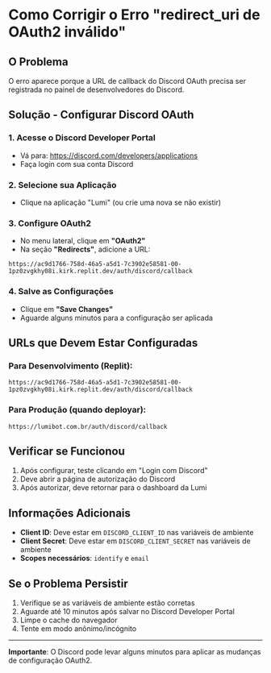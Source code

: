 # Como Corrigir o Erro "redirect_uri de OAuth2 inválido"

## O Problema
O erro aparece porque a URL de callback do Discord OAuth precisa ser registrada no painel de desenvolvedores do Discord.

## Solução - Configurar Discord OAuth

### 1. Acesse o Discord Developer Portal
- Vá para: https://discord.com/developers/applications
- Faça login com sua conta Discord

### 2. Selecione sua Aplicação
- Clique na aplicação "Lumi" (ou crie uma nova se não existir)

### 3. Configure OAuth2
- No menu lateral, clique em **"OAuth2"**
- Na seção **"Redirects"**, adicione a URL:

```
https://ac9d1766-758d-46a5-a5d1-7c3902e58581-00-1pz0zvgkhy08i.kirk.replit.dev/auth/discord/callback
```

### 4. Salve as Configurações
- Clique em **"Save Changes"**
- Aguarde alguns minutos para a configuração ser aplicada

## URLs que Devem Estar Configuradas

### Para Desenvolvimento (Replit):
```
https://ac9d1766-758d-46a5-a5d1-7c3902e58581-00-1pz0zvgkhy08i.kirk.replit.dev/auth/discord/callback
```

### Para Produção (quando deployar):
```
https://lumibot.com.br/auth/discord/callback
```

## Verificar se Funcionou

1. Após configurar, teste clicando em "Login com Discord"
2. Deve abrir a página de autorização do Discord
3. Após autorizar, deve retornar para o dashboard da Lumi

## Informações Adicionais

- **Client ID**: Deve estar em `DISCORD_CLIENT_ID` nas variáveis de ambiente
- **Client Secret**: Deve estar em `DISCORD_CLIENT_SECRET` nas variáveis de ambiente
- **Scopes necessários**: `identify` e `email`

## Se o Problema Persistir

1. Verifique se as variáveis de ambiente estão corretas
2. Aguarde até 10 minutos após salvar no Discord Developer Portal
3. Limpe o cache do navegador
4. Tente em modo anônimo/incógnito

---

**Importante**: O Discord pode levar alguns minutos para aplicar as mudanças de configuração OAuth2.